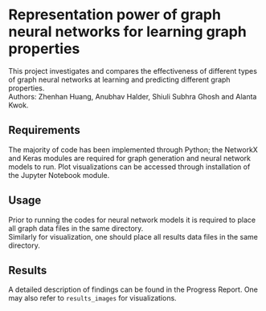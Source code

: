 # Representation power of graph neural networks for learning graph properties

This project investigates and compares the effectiveness of different types of graph neural networks at learning and predicting different graph properties.  
Authors: Zhenhan Huang, Anubhav Halder, Shiuli Subhra Ghosh and Alanta Kwok. 

## Requirements
The majority of code has been implemented through Python; the NetworkX and Keras modules are required for graph generation and neural network models to run. Plot visualizations can be accessed through installation of the Jupyter Notebook module.

## Usage
Prior to running the codes for neural network models it is required to place all graph data files in the same directory.  
Similarly for visualization, one should place all results data files in the same directory.

## Results
A detailed description of findings can be found in the Progress Report. One may also refer to `results_images` for visualizations.
